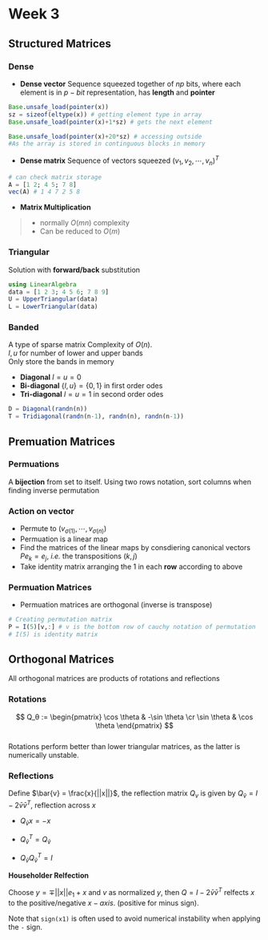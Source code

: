 # Week 3
## **Structured Matrices**

### **Dense**
- **Dense vector** Sequence squeezed together of $np$ bits, where each element is in $p-bit$ representation, has **length** and **pointer**
```julia
Base.unsafe_load(pointer(x))
sz = sizeof(eltype(x)) # getting element type in array
Base.unsafe_load(pointer(x)+1*sz) # gets the next element 

Base.unsafe_load(pointer(x)+20*sz) # accessing outside
#As the array is stored in continguous blocks in memory
```
- **Dense matrix** Sequence of vectors squeezed $(v_1, v_2,\cdots, v_n)^T$
```julia
# can check matrix storage
A = [1 2; 4 5; 7 8]
vec(A) # 1 4 7 2 5 8
```
- **Matrix Multiplication** 
> - normally  $O(mn)$ complexity
> - Can be reduced to $O(m)$
### **Triangular**
Solution with **forward/back** substitution
```julia
using LinearAlgebra
data = [1 2 3; 4 5 6; 7 8 9]
U = UpperTriangular(data)
L = LowerTriangular(data)
``` 
### **Banded**
A type of sparse matrix
Complexity of $O(n)$.  
$l, u$ for number of lower and upper bands  
Only store the bands in memory
- **Diagonal**
$l=u=0$
- **Bi-diagonal**
$\{l,u\}=\{0,1\}$
in first order odes
- **Tri-diagonal**
$l=u=1$
in second order odes

```julia
D = Diagonal(randn(n))
T = Tridiagonal(randn(n-1), randn(n), randn(n-1))
```

## **Premuation Matrices**

### **Permuations**
A **bijection** from set to itself. Using two rows notation, sort columns when finding inverse permutation  

### **Action on vector**
- Permute to $(v_{\sigma(1)}, \cdots, v_{\sigma(n)})$
- Permuation is a linear map
- Find the matrices of the linear maps by consdiering canonical vectors $Pe_k=e_j$, *i.e.* the transpositions $(k,j)$
- Take identity matrix arranging the $1$ in each **row** according to above
### **Permuation Matrices**
- Permuation matrices are orthogonal (inverse is transpose)
```julia
# Creating permutation matrix
P = I(5)[v,:] # v is the bottom row of cauchy notation of permutation
# I(5) is identity matrix
```

## **Orthogonal Matrices**
All orthogonal matrices are products of rotations and reflections  

### **Rotations**
$$
Q_θ := \begin{pmatrix} \cos \theta & -\sin \theta \cr \sin \theta & \cos \theta \end{pmatrix}
$$  
Rotations perform better than lower triangular matrices, as the latter is numerically unstable.  

### **Reflections**
Define $\bar{v} = \frac{x}{||x||}$, the reflection matrix $Q_v$ is given by $Q_{\bar{v}}=I-2\bar{v} \bar{v}^T$, reflection across $x$
- $Q_{\bar{v}}x=-x$

- $Q_{\bar{v}}^T = Q_{\bar{v}}$
  
- $Q_{\bar{v}}Q_{\bar{v}}^T=I$  

**Householder Relfection**  

Choose $y = \mp ||x||e_1+x$ and $v$ as normalized $y$, then $Q=I-2\bar{v} \bar{v}^T$ relfects $x$ to the positive/negative $x-axis$. (positive for minus sign).  

Note that `sign(x1)` is often used to avoid numerical instability when applying the `-` sign.  